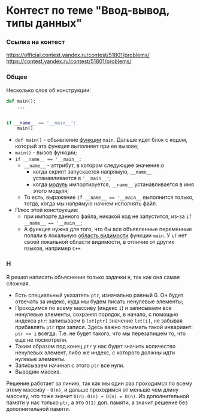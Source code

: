 # Контест по теме "Ввод-вывод, типы данных"

### Ссылка на контест
https://official.contest.yandex.ru/contest/51801/problems/
https://contest.yandex.ru/contest/51801/problems/

### Общее

Несколько слов об конструкции:
```python
def main():
    ...


if __name__ == '__main__':
    main()
```
- `def main()` - объявление [функции](https://docs.python.org/3/tutorial/controlflow.html#defining-functions) `main`. Дальше идет блок с кодом, который эта функция выполняет при ее вызове;
- `main()` - вызов функции;
- `if __name__ == '__main__`:
  - `__name__` - аттрибут, в котором следующее значение:o
    - когда скрипт запускается напрямую, `__name__` устанавливается в `'__main__'`;
    - когда [модуль](https://docs.python.org/3/tutorial/modules.html) импортируется, `__name__` устанавливается в имя этого модуля;
  - То есть, выражение `if __name__ == '__main__` выполнится только, тогда, когда мы напрямую начнем исполнять файл.
- Плюс этой конструкции:
  - при импорте данного файла, никакой код не запустится, из-за `if __name__ == '__main__`;
  - А функция нужна для того, что бы все объявленные переменные попали в локальную [область видимости](https://www.yuripetrov.ru/edu/python/ch_05_01.html#id27) функции `main`. У `if` нет своей локальной области видимости, в отличие от других языков, например `C++`.

### H

Я решил написать объяснение только задачки `H`, так как она самая сложная.

- Есть специальный указатель `ptr`, изначально равный 0. Он будет отвечать за индекс, куда мы будем писать ненулевые элементы;
- Проходимся по всему массиву (индекс `i`) и записываем все ненулевые элементы, сохраняя порядок, в начало, с помощью индекса `ptr`: записываем в `lst[ptr]` значение `lst[i]`, не забывая прибавлять `ptr` при записи. Здесь важно понимать такой инвариант: `ptr <= i` всегда. Т.е. не будет такого, что мы перезапишем то, что еще не посмотрели.
- Таким образом под конец `ptr` у нас будет значить количество ненулевых элемент, либо же индекс, с которого должны идти нулевые элементы.
- Записываем начиная с этого `ptr` все нули.
- Выводим массив.

Решение работает за линию, так как мы один раз проходимся по всему этому массиву - `O(n)`, и дальше проходимся от меньше чем длину массиву, что тоже значит `O(n)`. `O(n) + O(n) = O(n)`. Из дополнительной памяти у нас только `ptr`, а это `O(1)` доп. памяти, а значит решение без дополнительной памяти.
